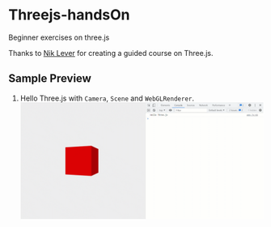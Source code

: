 # Threejs-handsOn
Beginner exercises on three.js

Thanks to [Nik Lever](https://github.com/niklever) for creating a guided course on Three.js.

## Sample Preview

1. Hello Three.js with `Camera`, `Scene` and `WebGLRenderer`.
![](./utils/1_hello_cube.gif)
